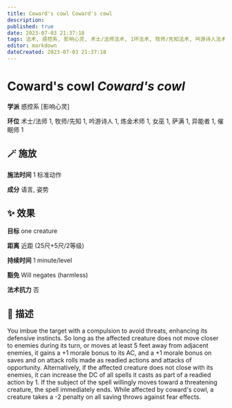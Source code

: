 ```yaml
---
title: Coward's cowl Coward's cowl
description: 
published: true
date: 2023-07-03 21:37:18
tags: 法术, 惑控系, 影响心灵, 术士/法师法术, 1环法术, 牧师/先知法术, 吟游诗人法术, 炼金术师法术, 女巫法术, 萨满法术, 异能者法术, 催眠师法术
editor: markdown
dateCreated: 2023-07-03 21:37:18
---
```


# **Coward's cowl** *Coward's cowl*

**学派** 惑控系 \[影响心灵\] 

**环位** 术士/法师 1, 牧师/先知 1, 吟游诗人 1, 炼金术师 1, 女巫 1, 萨满 1, 异能者 1, 催眠师 1

## 🪄 施放

**施法时间** 1 标准动作

**成分** 语言, 姿势

## ✨ 效果 

**目标** one creature 

**距离** 近距 (25尺+5尺/2等级)  

**持续时间** 1 minute/level 

**豁免** Will negates (harmless)

**法术抗力** 否

## 📖 描述

You imbue the target with a compulsion to avoid threats, enhancing its defensive instincts. So long as the affected creature  does not move closer to enemies during its turn, or moves at least 5 feet away from adjacent enemies, it gains a +1 morale bonus to its AC, and a +1 morale bonus on saves and on attack rolls made as readied actions and attacks of opportunity. Alternatively, if the affected creature does not close with its enemies, it can increase the DC of all spells it casts as part of a readied action by 1. If the subject of the spell willingly moves toward a threatening creature, the spell immediately ends.  While affected by coward's cowl, a creature takes a -2 penalty on all saving throws against fear effects.
    